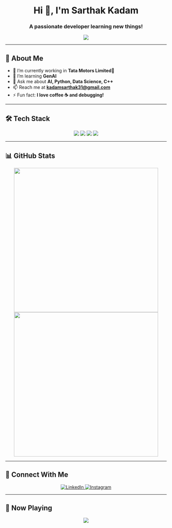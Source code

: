 
<h1 align="center">Hi 👋, I'm Sarthak Kadam</h1>
<h3 align="center">A passionate developer learning new things!</h3>

<p align="center">
  <img src="https://readme-typing-svg.herokuapp.com?color=%2336BCF7&size=22&center=true&vCenter=true&width=500&lines=Welcome+to+my+GitHub!;I+love+coding+%F0%9F%92%BB;Always+learning+new+techs!">
</p>

---

## 🚀 About Me
- 🔭 I’m currently working in **Tata Motors Limited🚗**
- 🌱 I’m learning **GenAI**
- 💬 Ask me about **AI, Python, Data Science, C++**
- 📫 Reach me at **kadamsarthak31@gmail.com**
- ⚡ Fun fact: **I love coffee ☕ and debugging!**

---

## 🛠️ Tech Stack
<p align="center">
  <img src="https://img.shields.io/badge/Code-Python-informational?style=flat&logo=python&logoColor=white&color=2bbc8a">
  <img src="https://img.shields.io/badge/Code-JavaScript-informational?style=flat&logo=javascript&logoColor=white&color=2bbc8a">
  <img src="https://img.shields.io/badge/Tools-VSCode-informational?style=flat&logo=visualstudiocode&logoColor=white&color=2bbc8a">
  <img src="https://img.shields.io/badge/Version_Control-Git-informational?style=flat&logo=git&logoColor=white&color=2bbc8a">
</p>

---

## 📊 GitHub Stats
<p align="center">
  <img src="https://github-readme-stats.vercel.app/api?username=your-username&show_icons=true&theme=radical" width="450px">
  <img src="https://github-readme-streak-stats.herokuapp.com/?user=your-username&theme=radical" width="450px">
</p>

---

## 🔗 Connect With Me
<p align="center">
  <a href="https://www.linkedin.com/in/your-profile/" target="_blank">
    <img src="https://www.vectorlogo.zone/logos/linkedin/linkedin-icon.svg" alt="LinkedIn">
  </a>
  <a href="https://twitter.com/your-profile" target="_blank">
    <img src="https://www.vectorlogo.zone/logos/instagram/instagram-icon.svg" alt="Instagram">
  </a>
</p>

---

## 🎵 Now Playing
<p align="center">
  <img src="https://spotify-github-profile.vercel.app/api/view?uid=your-spotify-id&cover_image=true&theme=default">
</p>











<!--
**Sarth-k/Sarth-k** is a ✨ _special_ ✨ repository because its `README.md` (this file) appears on your GitHub profile.

Here are some ideas to get you started:

- 🔭 I’m currently working on ...
- 🌱 I’m currently learning ...
- 👯 I’m looking to collaborate on ...
- 🤔 I’m looking for help with ...
- 💬 Ask me about ...
- 📫 How to reach me: ...
- 😄 Pronouns: ...
- ⚡ Fun fact: ...
-->
